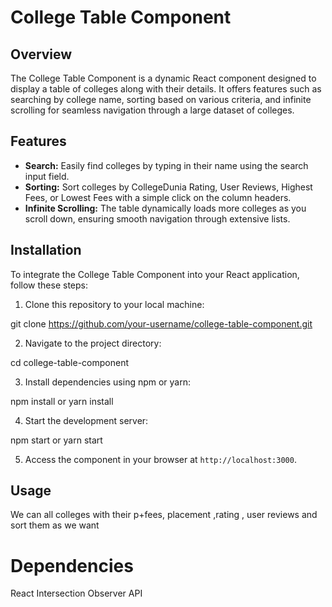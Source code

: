 # College Table Component

## Overview

The College Table Component is a dynamic React component designed to display a table of colleges along with their details. It offers features such as searching by college name, sorting based on various criteria, and infinite scrolling for seamless navigation through a large dataset of colleges.

## Features

- **Search:** Easily find colleges by typing in their name using the search input field.
- **Sorting:** Sort colleges by CollegeDunia Rating, User Reviews, Highest Fees, or Lowest Fees with a simple click on the column headers.
- **Infinite Scrolling:** The table dynamically loads more colleges as you scroll down, ensuring smooth navigation through extensive lists.

## Installation

To integrate the College Table Component into your React application, follow these steps:

1. Clone this repository to your local machine:

git clone https://github.com/your-username/college-table-component.git


2. Navigate to the project directory:

cd college-table-component


3. Install dependencies using npm or yarn:

npm install
or
yarn install



4. Start the development server:

npm start
or
yarn start


5. Access the component in your browser at `http://localhost:3000`.

## Usage

We can all colleges with their p+fees, placement ,rating , user reviews and sort them as we want 


# Dependencies
React
Intersection Observer API